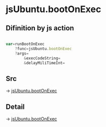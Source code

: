 # jsUbuntu.bootOnExec

## Difinition by js action

```js.js

var=runBootOnExec
	?func=jsUbuntu.bootOnExec
	?args=
		&execCodeString=
		&delayMiliTimeInt=
```

## Src

-> [jsUbuntu.bootOnExec](https://github.com/puutaro/CommandClick/blob/master/app/src/main/java/com/puutaro/commandclick/fragment_lib/terminal_fragment/js_interface/JsUbuntu.kt#L129)

## Detail

-> [jsUbuntu.bootOnExec](https://github.com/puutaro/CommandClick/blob/master/md/developer/js_interface/details/JsUbuntu/bootOnExec.md)
